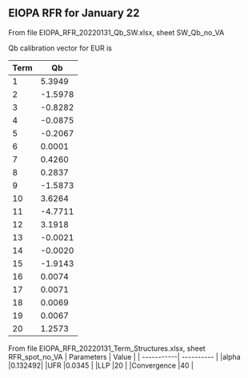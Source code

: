 ## EIOPA RFR for January 22

From file EIOPA_RFR_20220131_Qb_SW.xlsx, sheet SW_Qb_no_VA

Qb calibration vector for EUR is 

| Term       | Qb         | 
| -----------| ---------- | 
|1|	 5.3949 |
|2|	-1.5978 |
|3|	-0.8282 |
|4|	-0.0875 |
|5|	-0.2067 |
|6|	 0.0001 |
|7|	 0.4260 |
|8|	 0.2837 |
|9|	-1.5873 |
|10|	 3.6264 |
|11|	-4.7711 |
|12|	 3.1918 |
|13|	-0.0021 |
|14|	-0.0020 |
|15|	-1.9143 |
|16|	 0.0074 |
|17|	 0.0071 |
|18|	 0.0069 |
|19|	 0.0067 |
|20|	 1.2573 |




From file EIOPA_RFR_20220131_Term_Structures.xlsx, sheet RFR_spot_no_VA
| Parameters  | Value     | 
| -----------| ---------- | 
|alpha	|0.132492|
|UFR	|0.0345 |
|LLP	|20 |
|Convergence	|40 |






